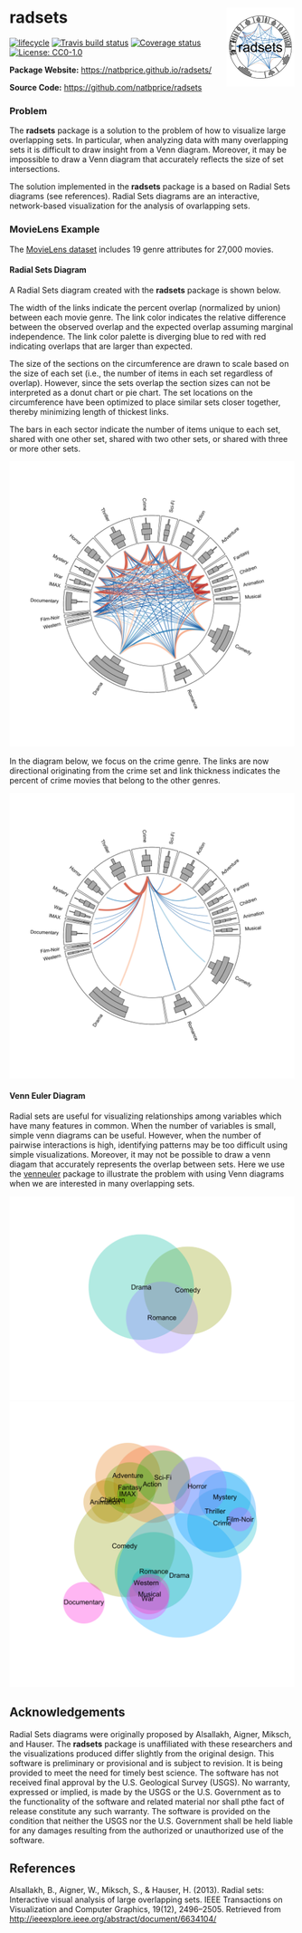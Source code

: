 
<!-- README.md is generated from README.Rmd. Please edit that file -->

# radsets <img src="man/figures/logo.svg" align="right" alt="" width="120" />

[![lifecycle](https://img.shields.io/badge/lifecycle-experimental-orange.svg)](https://www.tidyverse.org/lifecycle/#experimental)
[![Travis build
status](https://travis-ci.org/natbprice/radsets.svg?branch=master)](https://travis-ci.org/natbprice/radsets)
[![Coverage
status](https://codecov.io/gh/natbprice/radsets/branch/master/graph/badge.svg)](https://codecov.io/github/natbprice/radsets?branch=master)
[![License: CC0-1.0](https://img.shields.io/badge/License-CC0%201.0-lightgrey.svg)](http://creativecommons.org/publicdomain/zero/1.0/)

**Package Website:** <https://natbprice.github.io/radsets/>

**Source Code:** <https://github.com/natbprice/radsets>

### Problem

The **radsets** package is a solution to the problem of how to visualize
large overlapping sets. In particular, when analyzing data with many
overlapping sets it is difficult to draw insight from a Venn diagram.
Moreover, it may be impossible to draw a Venn diagram that accurately
reflects the size of set intersections.

The solution implemented in the **radsets** package is a based on Radial
Sets diagrams (see references). Radial Sets diagrams are an interactive,
network-based visualization for the analysis of ovarlapping sets.

### MovieLens Example

The [MovieLens dataset](https://grouplens.org/datasets/movielens/20m/)
includes 19 genre attributes for 27,000 movies.

#### Radial Sets Diagram

A Radial Sets diagram created with the **radsets** package is shown
below.

The width of the links indicate the percent overlap (normalized by
union) between each movie genre. The link color indicates the relative
difference between the observed overlap and the expected overlap
assuming marginal independence. The link color palette is diverging blue
to red with red indicating overlaps that are larger than expected.

The size of the sections on the circumference are drawn to scale based
on the size of each set (i.e., the number of items in each set
regardless of overlap). However, since the sets overlap the section
sizes can not be interpreted as a donut chart or pie chart. The set
locations on the circumference have been optimized to place similar sets
closer together, thereby minimizing length of thickest links.

The bars in each sector indicate the number of items unique to each set,
shared with one other set, shared with two other sets, or shared with
three or more other sets.

<img src= "./man/figures/README-examplePlot-1.svg">

In the diagram below, we focus on the crime genre. The links are now
directional originating from the crime set and link thickness indicates
the percent of crime movies that belong to the other genres.

<img src= "./man/figures/README-examplePlot2-1.svg">

#### Venn Euler Diagram

Radial sets are useful for visualizing relationships among variables
which have many features in common. When the number of variables is
small, simple venn diagrams can be useful. However, when the number of
pairwise interactions is high, identifying patterns may be too difficult
using simple visualizations. Moreover, it may not be possible to draw a
venn diagam that accurately represents the overlap between sets. Here we
use the [venneuler](https://cran.r-project.org/package=venneuler)
package to illustrate the problem with using Venn diagrams when we are
interested in many overlapping sets.

<img src= "./man/figures/README-simpleVennDiag-1.svg">

<img src= "./man/figures/README-complexVennDiag-1.svg">

## Acknowledgements

Radial Sets diagrams were originally proposed by Alsallakh, Aigner,
Miksch, and Hauser. The **radsets** package is unaffiliated with these
researchers and the visualizations produced differ slightly from the
original design. This software is preliminary or provisional and is subject to revision. It is being provided to meet the need for timely best science. The software has not received final approval by the U.S. Geological Survey (USGS). No warranty, expressed or implied, is made by the USGS or the U.S. Government as to the functionality of the software and related material nor shall pthe fact of release constitute any such warranty. The software is provided on the condition that neither the USGS nor the U.S. Government shall be held liable for any damages resulting from the authorized or unauthorized use of the software.

## References

Alsallakh, B., Aigner, W., Miksch, S., & Hauser, H. (2013). Radial sets:
Interactive visual analysis of large overlapping sets. IEEE Transactions
on Visualization and Computer Graphics, 19(12), 2496–2505. Retrieved
from <http://ieeexplore.ieee.org/abstract/document/6634104/>
